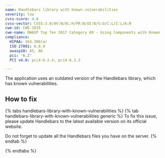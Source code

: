 ```yaml
---
name: Handlebars library with known vulnerabilities
severity: low
cvss-score: 4.8
cvss-vector: CVSS:3.0/AV:N/AC:H/PR:N/UI:N/S:U/C:L/I:L/A:N
cwe-id: CWE-1035
cwe-name: OWASP Top Ten 2017 Category A9 - Using Components with Known Vulnerabilities
compliance:
  HIPAA: 164.306(a)
  ISO 27001: A.8.9
  owasp10: A5, A6
  pci: '6.2'
  PCI v4.0: pci4-6.2.4, pci4-6.3.3

---            
```


The application uses an outdated version of the Handlebars library, which has known vulnerabilities.

## How to fix

{% tabs handlebars-library-with-known-vulnerabilities %}
{% tab handlebars-library-with-known-vulnerabilities generic %}
To fix this issue, please update Handlebars to the latest available version on its official website.

Do not forget to update all the Handlebars files you have on the server.
{% endtab %}

{% endtabs %}
